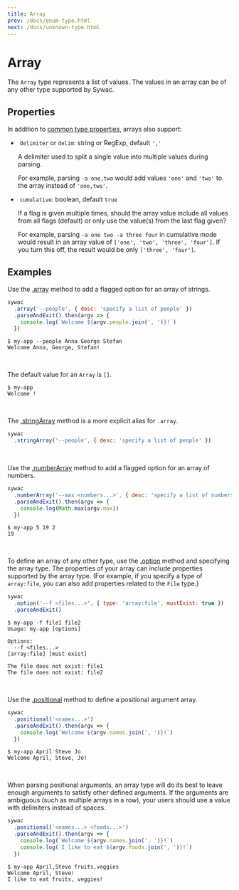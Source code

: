 ```yaml
---
title: Array
prev: /docs/enum-type.html
next: /docs/unknown-type.html
---
```

# Array

The `Array` type represents a list of values. The values in an array can be of any other type supported by Sywac.

## Properties

In addition to [common type properties](/docs/type-properties.html), arrays also support:

  - &nbsp;`delimiter` or `delim`: string or RegExp, default `','`

    A delimiter used to split a single value into multiple values during parsing.

    For example, parsing `-a one,two` would add values `'one'` and `'two'` to the array instead of `'one,two'`.

  - &nbsp;`cumulative`: boolean, default `true`

    If a flag is given multiple times, should the array value include all values from all flags (default) or only use the value(s) from the last flag given?

    For example, parsing `-a one two -a three four` in cumulative mode would result in an array value of `['one', 'two', 'three', 'four']`. If you turn this off, the result would be only `['three', 'four']`.

## Examples

Use the [.array](/docs/sync-config.html#array) method to add a flagged option for an array of strings.

```js
sywac
  .array('--people', { desc: 'specify a list of people' })
  .parseAndExit().then(argv => {
    console.log(`Welcome ${argv.people.join(', ')}!`)
  })
```
```console
$ my-app --people Anna George Stefan
Welcome Anna, George, Stefan!
```
<br>

The default value for an `Array` is `[]`.

```console
$ my-app
Welcome !
```
<br>

The [.stringArray](/docs/sync-config.html#stringArray) method is a more explicit alias for `.array`.

```js
sywac
  .stringArray('--people', { desc: 'specify a list of people' })
```
<br>

Use the [.numberArray](/docs/sync-config.html#numberArray) method to add a flagged option for an array of numbers.

```js
sywac
  .numberArray('--max <numbers...>', { desc: 'specify a list of numbers' })
  .parseAndExit().then(argv => {
    console.log(Math.max(argv.max))
  })
```
```console
$ my-app 5 19 2
19
```
<br>

To define an array of any other type, use the [.option](/docs/sync-config.html#option) method and specifying the array type. The properties of your array can include properties supported by the array type. (For example, if you specify a type of `array:file`, you can also add properties related to the `File` type.)

```js
sywac
  .option('--f <files...>', { type: 'array:file', mustExist: true })
  .parseAndExit()
```
```console
$ my-app -f file1 file2
Usage: my-app [options]

Options:
  --f <files...>                                                           [array:file] [must exist]

The file does not exist: file1
The file does not exist: file2
```
<br>

Use the [.positional](/docs/sync-config.html#positional) method to define a positional argument array.

```js
sywac
  .positional('<names...>')
  .parseAndExit().then(argv => {
    console.log(`Welcome ${argv.names.join(', ')}!`)
  })
```
```console
$ my-app April Steve Jo
Welcome April, Steve, Jo!
```
<br>

When parsing positional arguments, an array type will do its best to leave enough arguments to satisfy other defined arguments. If the arguments are ambiguous (such as multiple arrays in a row), your users should use a value with delimiters instead of spaces.

```js
sywac
  .positional('<names...> <foods...>')
  .parseAndExit().then(argv => {
    console.log(`Welcome ${argv.names.join(', ')}!`)
    console.log(`I like to eat ${argv.foods.join(', ')}!`)
  })
```
```console
$ my-app April,Steve fruits,veggies
Welcome April, Steve!
I like to eat fruits, veggies!
```
